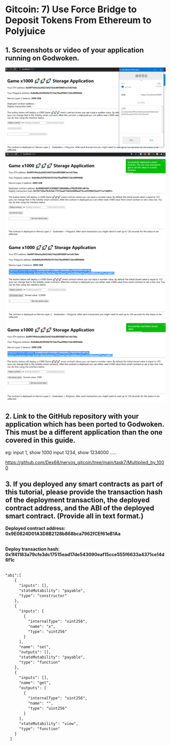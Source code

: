 # Gitcoin: 7) Use Force Bridge to Deposit Tokens From Ethereum to Polyjuice

## 1. Screenshots or video of your application running on Godwoken.


![](1.png)
![](2.png)
![](3.png)
![](4.png)

## 2. Link to the GitHub repository with your application which has been ported to Godwoken. This must be a different application than the one covered in this guide.

eg: 
input 1, show 1000
input 1234, show 1234000
.....

https://github.com/Dex68/nervos_gitcoin/tree/main/task7/Multiplied_by_1000
   

## 3. If you deployed any smart contracts as part of this tutorial, please provide the transaction hash of the deployment transaction, the deployed contract address, and the ABI of the deployed smart contract. (Provide all in text format.)

<b>Deployed contract address: 0x9E0824D01A3D8B2128b868bca7962fCEf61eB1Aa
</b> <br><br>

  <b>Deploy transaction hash: 0x1f41183a79cfe3dc17515ead17de543090eaf15cce555f6633a4371ce14d6f1c
</b> <br><br>

```
"abi":[
    {
      "inputs": [],
      "stateMutability": "payable",
      "type": "constructor"
    },
    {
      "inputs": [
        {
          "internalType": "uint256",
          "name": "x",
          "type": "uint256"
        }
      ],
      "name": "set",
      "outputs": [],
      "stateMutability": "payable",
      "type": "function"
    },
    {
      "inputs": [],
      "name": "get",
      "outputs": [
        {
          "internalType": "uint256",
          "name": "",
          "type": "uint256"
        }
      ],
      "stateMutability": "view",
      "type": "function"
    }
  ]


```
